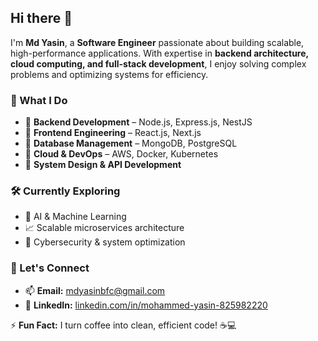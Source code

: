 ## Hi there 👋  

I'm **Md Yasin**, a **Software Engineer** passionate about building scalable, high-performance applications. With expertise in **backend architecture, cloud computing, and full-stack development**, I enjoy solving complex problems and optimizing systems for efficiency.  

### 🚀 What I Do  
- 🔹 **Backend Development** – Node.js, Express.js, NestJS  
- 🔹 **Frontend Engineering** – React.js, Next.js  
- 🔹 **Database Management** – MongoDB, PostgreSQL  
- 🔹 **Cloud & DevOps** – AWS, Docker, Kubernetes  
- 🔹 **System Design & API Development**  

### 🛠️ Currently Exploring  
- 🧠 AI & Machine Learning  
- 📈 Scalable microservices architecture  
- 🔐 Cybersecurity & system optimization  

### 💬 Let's Connect  
- 📫 **Email:** [mdyasinbfc@gmail.com](mailto:mdyasinbfc@gmail.com)  
- 🔗 **LinkedIn:** [linkedin.com/in/mohammed-yasin-825982220](https://www.linkedin.com/in/mohammed-yasin-825982220/)  

⚡ **Fun Fact:** I turn coffee into clean, efficient code! ☕💻  
